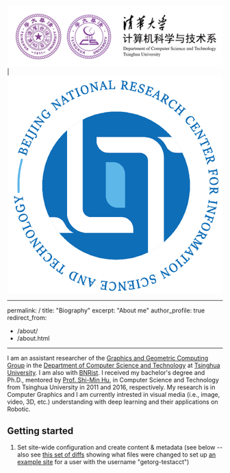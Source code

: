![thucst](images/thu-cs-logo.png "THUCST") |![BNRist](images/BNRist.png "BNRist")

---
permalink: /
title: "Biography"
excerpt: "About me"
author_profile: true
redirect_from: 
  - /about/
  - /about.html
---

I am an assistant researcher of the [Graphics and Geometric Computing Group](https://cg.cs.tsinghua.edu.cn/) in the [Department of Computer Science and Technology](http://www.cs.tsinghua.edu.cn/) at [Tsinghua University](https://www.tsinghua.edu.cn/). I am also with [BNRist](http://www.bnrist.tsinghua.edu.cn/). I received my bachelor's degree and Ph.D., mentored by [Prof. Shi-Min Hu](https://cg.cs.tsinghua.edu.cn/shimin.htm), in Computer Science and Technology from Tsinghua University in 2011 and 2016, respectively. My research is in Computer Graphics and I am currently intrested in visual media (i.e., image, video, 3D, etc.) understanding with deep learning and their applications on Robotic.

Getting started
------
1. Set site-wide configuration and create content & metadata (see below -- also see [this set of diffs](http://archive.is/3TPas) showing what files were changed to set up [an example site](https://getorg-testacct.github.io) for a user with the username "getorg-testacct")
